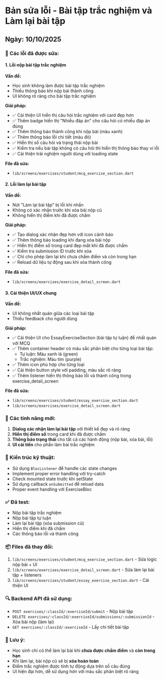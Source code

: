 # Bản sửa lỗi - Bài tập trắc nghiệm và Làm lại bài tập

## Ngày: 10/10/2025

### 🐛 Các lỗi đã được sửa:

#### 1. Lỗi nộp bài tập trắc nghiệm

**Vấn đề:**

- Học sinh không làm được bài tập trắc nghiệm
- Thiếu thông báo khi nộp bài thành công
- UI không rõ ràng cho bài tập trắc nghiệm

**Giải pháp:**

- ✅ Cải thiện UI hiển thị câu hỏi trắc nghiệm với card đẹp hơn
- ✅ Thêm badge hiển thị "Nhiều đáp án" cho câu hỏi có nhiều đáp án đúng
- ✅ Thêm thông báo thành công khi nộp bài (màu xanh)
- ✅ Thêm thông báo lỗi chi tiết (màu đỏ)
- ✅ Hiển thị số câu hỏi và trạng thái nộp bài
- ✅ Kiểm tra nếu bài tập không có câu hỏi thì hiển thị thông báo thay vì lỗi
- ✅ Cải thiện trải nghiệm người dùng với loading state

**File đã sửa:**

- `lib/screens/exercises/student/mcq_exercise_section.dart`

#### 2. Lỗi làm lại bài tập

**Vấn đề:**

- Nút "Làm lại bài tập" bị lỗi khi nhấn
- Không có xác nhận trước khi xóa bài nộp cũ
- Không hiển thị điểm khi đã được chấm

**Giải pháp:**

- ✅ Tạo dialog xác nhận đẹp hơn với icon cảnh báo
- ✅ Thêm thông báo loading khi đang xóa bài nộp
- ✅ Hiển thị điểm số trong card đẹp mắt khi đã được chấm
- ✅ Kiểm tra submission ID trước khi xóa
- ✅ Chỉ cho phép làm lại khi chưa chấm điểm và còn trong hạn
- ✅ Reload dữ liệu tự động sau khi xóa thành công

**File đã sửa:**

- `lib/screens/exercises/exercise_detail_screen.dart`

#### 3. Cải thiện UI/UX chung

**Vấn đề:**

- UI không nhất quán giữa các loại bài tập
- Thiếu feedback cho người dùng

**Giải pháp:**

- ✅ Cải thiện UI cho EssayExerciseSection (bài tập tự luận) để nhất quán với MCQ
- ✅ Thêm container header có màu sắc phân biệt cho từng loại bài tập:
  - Tự luận: Màu xanh lá (green)
  - Trắc nghiệm: Màu tím (purple)
- ✅ Thêm icon phù hợp cho từng loại
- ✅ Cải thiện button style với padding, màu sắc rõ ràng
- ✅ Thêm listener hiển thị thông báo lỗi và thành công trong exercise_detail_screen

**File đã sửa:**

- `lib/screens/exercises/student/essay_exercise_section.dart`
- `lib/screens/exercises/exercise_detail_screen.dart`

### 📝 Các tính năng mới:

1. **Dialog xác nhận làm lại bài tập** với thiết kế đẹp và rõ ràng
2. **Hiển thị điểm số** trong card khi đã được chấm
3. **Thông báo trạng thái** cho tất cả các hành động (nộp bài, xóa bài, lỗi)
4. **UI cải tiến** cho phần làm bài trắc nghiệm

### 🔧 Kiến trúc kỹ thuật:

- Sử dụng `BlocListener` để handle các state changes
- Implement proper error handling với try-catch
- Check mounted state trước khi setState
- Sử dụng callback `onSubmitted` để reload data
- Proper event handling với ExerciseBloc

### ✅ Đã test:

- Nộp bài tập trắc nghiệm
- Nộp bài tập tự luận
- Làm lại bài tập (xóa submission cũ)
- Hiển thị điểm khi đã chấm
- Các thông báo lỗi và thành công

### 📦 Files đã thay đổi:

1. `lib/screens/exercises/student/mcq_exercise_section.dart` - Sửa logic nộp bài + UI
2. `lib/screens/exercises/exercise_detail_screen.dart` - Sửa làm lại bài tập + listeners
3. `lib/screens/exercises/student/essay_exercise_section.dart` - Cải thiện UI

### 🔍 Backend API đã sử dụng:

- `POST exercises/:classId/:exerciseId/submit` - Nộp bài tập
- `DELETE exercises/:classId/:exerciseId/submissions/:submissionId` - Xóa bài nộp (làm lại)
- `GET exercises/:classId/:exerciseId` - Lấy chi tiết bài tập

### 📌 Lưu ý:

- Học sinh chỉ có thể làm lại bài khi **chưa được chấm điểm** và **còn trong hạn**
- Khi làm lại, bài nộp cũ sẽ bị **xóa hoàn toàn**
- Điểm trắc nghiệm được tính tự động dựa trên số câu đúng
- UI hiện đại hơn, dễ sử dụng hơn với màu sắc phân biệt rõ ràng
